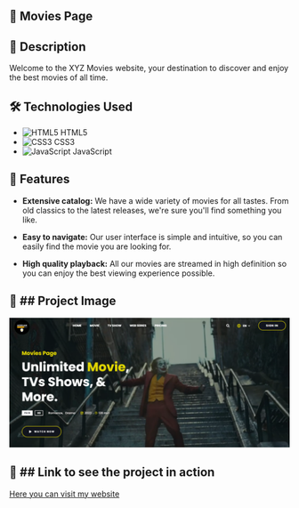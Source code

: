 ## :rocket: Movies Page

## :page_with_curl: Description

Welcome to the XYZ Movies website, your destination to discover and enjoy the best movies of all time.

## :hammer_and_wrench: Technologies Used

- ![HTML5](https://img.icons8.com/color/48/000000/html-5--v1.png) HTML5
- ![CSS3](https://img.icons8.com/color/48/000000/css3.png) CSS3
- ![JavaScript](https://img.icons8.com/color/48/000000/javascript--v1.png) JavaScript

## :dart: Features

- **Extensive catalog:** We have a wide variety of movies for all tastes. From old classics to the latest releases, we're sure you'll find something you like.

- **Easy to navigate:** Our user interface is simple and intuitive, so you can easily find the movie you are looking for.

- **High quality playback:** All our movies are streamed in high definition so you can enjoy the best viewing experience possible.

## :camera_flash: ## Project Image

![My Project](/Movie.PNG)

## :link: ## Link to see the project in action

[Here you can visit my website](https://movies-page-adrian-dev.netlify.app/)
